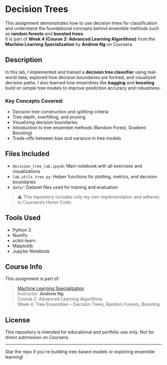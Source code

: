 # Decision Trees 

This assignment demonstrates how to use decision trees for classification and understand the foundational concepts behind ensemble methods such as **random forests** and **boosted trees**.  
It is part of **Week 4 (Course 2: Advanced Learning Algorithms)** from the **Machine Learning Specialization** by **Andrew Ng** on Coursera.

##  Description

In this lab, I implemented and trained a **decision tree classifier** using real-world data, explored how decision boundaries are formed, and visualized decision paths. I also learned how ensembles like **bagging** and **boosting** build on simple tree models to improve prediction accuracy and robustness.

### Key Concepts Covered:
- Decision tree construction and splitting criteria
- Tree depth, overfitting, and pruning
- Visualizing decision boundaries
- Introduction to tree ensemble methods (Random Forest, Gradient Boosting)
- Trade-offs between bias and variance in tree models

##  Files Included

- `decision_tree_lab.ipynb`: Main notebook with all exercises and visualizations
- `lab_utils_tree.py`: Helper functions for plotting, metrics, and decision boundaries
- `data/`: Dataset files used for training and evaluation

> ⚠️ This repository includes only my own implementation and adheres to Coursera’s Honor Code.

##  Tools Used

- Python 3
- NumPy
- scikit-learn
- Matplotlib
- Jupyter Notebook

##  Course Info

This assignment is part of:
> [Machine Learning Specialization](https://www.coursera.org/specializations/machine-learning-introduction)  
> Instructor: **Andrew Ng**  
> Course 2: Advanced Learning Algorithms  
> Week 4: Tree Ensembles – Decision Trees, Random Forests, Boosting

##  License

This repository is intended for educational and portfolio use only. Not for direct submission on Coursera.

---

 Star the repo if you're building tree-based models or exploring ensemble learning!
